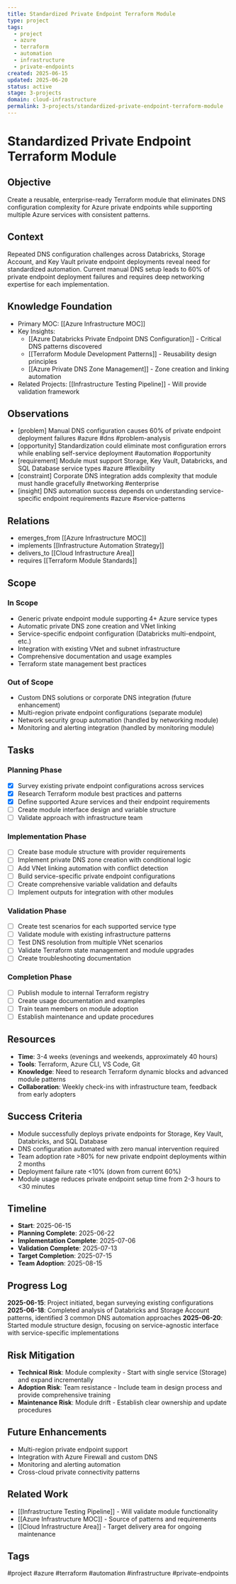 ```yaml
---
title: Standardized Private Endpoint Terraform Module
type: project
tags:
  - project
  - azure
  - terraform
  - automation
  - infrastructure
  - private-endpoints
created: 2025-06-15
updated: 2025-06-20
status: active
stage: 3-projects
domain: cloud-infrastructure
permalink: 3-projects/standardized-private-endpoint-terraform-module
---
```


# Standardized Private Endpoint Terraform Module

## Objective
Create a reusable, enterprise-ready Terraform module that eliminates DNS configuration complexity for Azure private endpoints while supporting multiple Azure services with consistent patterns.

## Context
Repeated DNS configuration challenges across Databricks, Storage Account, and Key Vault private endpoint deployments reveal need for standardized automation. Current manual DNS setup leads to 60% of private endpoint deployment failures and requires deep networking expertise for each implementation.

## Knowledge Foundation
- Primary MOC: [[Azure Infrastructure MOC]]
- Key Insights: 
  - [[Azure Databricks Private Endpoint DNS Configuration]] - Critical DNS patterns discovered
  - [[Terraform Module Development Patterns]] - Reusability design principles
  - [[Azure Private DNS Zone Management]] - Zone creation and linking automation
- Related Projects: [[Infrastructure Testing Pipeline]] - Will provide validation framework

## Observations
- [problem] Manual DNS configuration causes 60% of private endpoint deployment failures #azure #dns #problem-analysis
- [opportunity] Standardization could eliminate most configuration errors while enabling self-service deployment #automation #opportunity
- [requirement] Module must support Storage, Key Vault, Databricks, and SQL Database service types #azure #flexibility
- [constraint] Corporate DNS integration adds complexity that module must handle gracefully #networking #enterprise
- [insight] DNS automation success depends on understanding service-specific endpoint requirements #azure #service-patterns

## Relations
- emerges_from [[Azure Infrastructure MOC]]
- implements [[Infrastructure Automation Strategy]]
- delivers_to [[Cloud Infrastructure Area]]
- requires [[Terraform Module Standards]]

## Scope
### In Scope
- Generic private endpoint module supporting 4+ Azure service types
- Automatic private DNS zone creation and VNet linking
- Service-specific endpoint configuration (Databricks multi-endpoint, etc.)
- Integration with existing VNet and subnet infrastructure
- Comprehensive documentation and usage examples
- Terraform state management best practices

### Out of Scope
- Custom DNS solutions or corporate DNS integration (future enhancement)
- Multi-region private endpoint configurations (separate module)
- Network security group automation (handled by networking module)
- Monitoring and alerting integration (handled by monitoring module)

## Tasks
### Planning Phase
- [x] Survey existing private endpoint configurations across services
- [x] Research Terraform module best practices and patterns
- [x] Define supported Azure services and their endpoint requirements
- [ ] Create module interface design and variable structure
- [ ] Validate approach with infrastructure team

### Implementation Phase
- [ ] Create base module structure with provider requirements
- [ ] Implement private DNS zone creation with conditional logic
- [ ] Add VNet linking automation with conflict detection
- [ ] Build service-specific private endpoint configurations
- [ ] Create comprehensive variable validation and defaults
- [ ] Implement outputs for integration with other modules

### Validation Phase
- [ ] Create test scenarios for each supported service type
- [ ] Validate module with existing infrastructure patterns
- [ ] Test DNS resolution from multiple VNet scenarios
- [ ] Validate Terraform state management and module upgrades
- [ ] Create troubleshooting documentation

### Completion Phase
- [ ] Publish module to internal Terraform registry
- [ ] Create usage documentation and examples
- [ ] Train team members on module adoption
- [ ] Establish maintenance and update procedures

## Resources
- **Time**: 3-4 weeks (evenings and weekends, approximately 40 hours)
- **Tools**: Terraform, Azure CLI, VS Code, Git
- **Knowledge**: Need to research Terraform dynamic blocks and advanced module patterns
- **Collaboration**: Weekly check-ins with infrastructure team, feedback from early adopters

## Success Criteria
- Module successfully deploys private endpoints for Storage, Key Vault, Databricks, and SQL Database
- DNS configuration automated with zero manual intervention required
- Team adoption rate >80% for new private endpoint deployments within 2 months
- Deployment failure rate <10% (down from current 60%)
- Module usage reduces private endpoint setup time from 2-3 hours to <30 minutes

## Timeline
- **Start**: 2025-06-15
- **Planning Complete**: 2025-06-22
- **Implementation Complete**: 2025-07-06
- **Validation Complete**: 2025-07-13
- **Target Completion**: 2025-07-15
- **Team Adoption**: 2025-08-15

## Progress Log
**2025-06-15**: Project initiated, began surveying existing configurations
**2025-06-18**: Completed analysis of Databricks and Storage Account patterns, identified 3 common DNS automation approaches
**2025-06-20**: Started module structure design, focusing on service-agnostic interface with service-specific implementations

## Risk Mitigation
- **Technical Risk**: Module complexity - Start with single service (Storage) and expand incrementally
- **Adoption Risk**: Team resistance - Include team in design process and provide comprehensive training
- **Maintenance Risk**: Module drift - Establish clear ownership and update procedures

## Future Enhancements
- Multi-region private endpoint support
- Integration with Azure Firewall and custom DNS
- Monitoring and alerting automation
- Cross-cloud private connectivity patterns

## Related Work
- [[Infrastructure Testing Pipeline]] - Will validate module functionality
- [[Azure Infrastructure MOC]] - Source of patterns and requirements
- [[Cloud Infrastructure Area]] - Target delivery area for ongoing maintenance

## Tags
#project #azure #terraform #automation #infrastructure #private-endpoints
